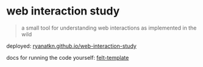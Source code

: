 # web interaction study

> a small tool for understanding web interactions as implemented in the wild

deployed:
[ryanatkn.github.io/web-interaction-study](https://ryanatkn.github.io/web-interaction-study/)

docs for running the code yourself:
[felt-template](https://github.com/feltjs/felt-template)
